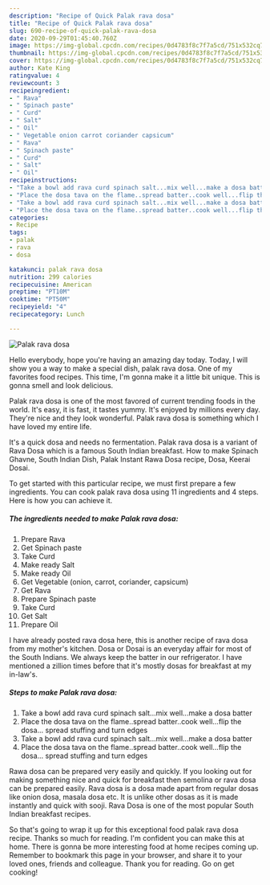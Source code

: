 ```yaml
---
description: "Recipe of Quick Palak rava dosa"
title: "Recipe of Quick Palak rava dosa"
slug: 690-recipe-of-quick-palak-rava-dosa
date: 2020-09-29T01:45:40.760Z
image: https://img-global.cpcdn.com/recipes/0d4783f8c7f7a5cd/751x532cq70/palak-rava-dosa-recipe-main-photo.jpg
thumbnail: https://img-global.cpcdn.com/recipes/0d4783f8c7f7a5cd/751x532cq70/palak-rava-dosa-recipe-main-photo.jpg
cover: https://img-global.cpcdn.com/recipes/0d4783f8c7f7a5cd/751x532cq70/palak-rava-dosa-recipe-main-photo.jpg
author: Kate King
ratingvalue: 4
reviewcount: 3
recipeingredient:
- " Rava"
- " Spinach paste"
- " Curd"
- " Salt"
- " Oil"
- " Vegetable onion carrot coriander capsicum"
- " Rava"
- " Spinach paste"
- " Curd"
- " Salt"
- " Oil"
recipeinstructions:
- "Take a bowl add rava curd spinach salt...mix well...make a dosa batter"
- "Place the dosa tava on the flame..spread batter..cook well...flip the dosa... spread stuffing and turn edges"
- "Take a bowl add rava curd spinach salt...mix well...make a dosa batter"
- "Place the dosa tava on the flame..spread batter..cook well...flip the dosa... spread stuffing and turn edges"
categories:
- Recipe
tags:
- palak
- rava
- dosa

katakunci: palak rava dosa 
nutrition: 299 calories
recipecuisine: American
preptime: "PT10M"
cooktime: "PT50M"
recipeyield: "4"
recipecategory: Lunch

---
```



![Palak rava dosa](https://img-global.cpcdn.com/recipes/0d4783f8c7f7a5cd/751x532cq70/palak-rava-dosa-recipe-main-photo.jpg)

Hello everybody, hope you're having an amazing day today. Today, I will show you a way to make a special dish, palak rava dosa. One of my favorites food recipes. This time, I'm gonna make it a little bit unique. This is gonna smell and look delicious.

Palak rava dosa is one of the most favored of current trending foods in the world. It's easy, it is fast, it tastes yummy. It's enjoyed by millions every day. They're nice and they look wonderful. Palak rava dosa is something which I have loved my entire life.

It&#39;s a quick dosa and needs no fermentation. Palak rava dosa is a variant of Rava Dosa which is a famous South Indian breakfast. How to make Spinach Ghavne, South Indian Dish, Palak Instant Rawa Dosa recipe, Dosa, Keerai Dosai.


To get started with this particular recipe, we must first prepare a few ingredients. You can cook palak rava dosa using 11 ingredients and 4 steps. Here is how you can achieve it.

<!--inarticleads1-->

##### The ingredients needed to make Palak rava dosa:

1. Prepare  Rava
1. Get  Spinach paste
1. Take  Curd
1. Make ready  Salt
1. Make ready  Oil
1. Get  Vegetable (onion, carrot, coriander, capsicum)
1. Get  Rava
1. Prepare  Spinach paste
1. Take  Curd
1. Get  Salt
1. Prepare  Oil


I have already posted rava dosa here, this is another recipe of rava dosa from my mother&#39;s kitchen. Dosa or Dosai is an everyday affair for most of the South Indians. We always keep the batter in our refrigerator. I have mentioned a zillion times before that it&#39;s mostly dosas for breakfast at my in-law&#39;s. 

<!--inarticleads2-->

##### Steps to make Palak rava dosa:

1. Take a bowl add rava curd spinach salt...mix well...make a dosa batter
1. Place the dosa tava on the flame..spread batter..cook well...flip the dosa... spread stuffing and turn edges
1. Take a bowl add rava curd spinach salt...mix well...make a dosa batter
1. Place the dosa tava on the flame..spread batter..cook well...flip the dosa... spread stuffing and turn edges


Rawa dosa can be prepared very easily and quickly. If you looking out for making something nice and quick for breakfast then semolina or rava dosa can be prepared easily. Rava dosa is a dosa made apart from regular dosas like onion dosa, masala dosa etc. It is unlike other dosas as it is made instantly and quick with sooji. Rava Dosa is one of the most popular South Indian breakfast recipes. 

So that's going to wrap it up for this exceptional food palak rava dosa recipe. Thanks so much for reading. I'm confident you can make this at home. There is gonna be more interesting food at home recipes coming up. Remember to bookmark this page in your browser, and share it to your loved ones, friends and colleague. Thank you for reading. Go on get cooking!
